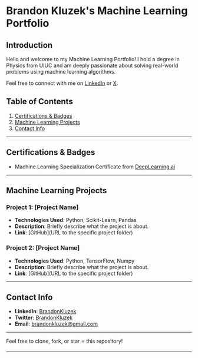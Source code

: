 # Brandon Kluzek's Machine Learning Portfolio

## Introduction

Hello and welcome to my Machine Learning Portfolio! I hold a degree in Physics from UIUC and am deeply passionate about solving real-world problems using machine learning algorithms.

Feel free to connect with me on [LinkedIn](www.linkedin.com/in/brandonkluzek) or [X](https://twitter.com/BrandonKluzek).

## Table of Contents

1. [Certifications & Badges](#certifications--badges)
2. [Machine Learning Projects](#machine-learning-projects)
3. [Contact Info](#contact-info)

---

## Certifications & Badges

- Machine Learning Specialization Certificate from [DeepLearning.ai](https://coursera.org/share/f3fb6a41df4d7b54cf4aa3c0a4b3e5a1)

---

## Machine Learning Projects

### Project 1: [Project Name]

- **Technologies Used**: Python, Scikit-Learn, Pandas
- **Description**: Briefly describe what the project is about.
- **Link**: [GitHub](URL to the specific project folder)

### Project 2: [Project Name]

- **Technologies Used**: Python, TensorFlow, Numpy
- **Description**: Briefly describe what the project is about.
- **Link**: [GitHub](URL to the specific project folder)

---

## Contact Info

- **LinkedIn**: [BrandonKluzek](www.linkedin.com/in/brandonkluzek)
- **Twitter**: [BrandonKluzek](https://twitter.com/BrandonKluzek)
- **Email**: [brandonkluzek@gmail.com](mailto:brandonkluzek@gmail.com)

---

Feel free to clone, fork, or star ⭐ this repository!

---
